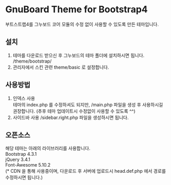 # GnuBoard Theme for Bootstrap4
부트스트랩4를 그누보드 코어 모듈의 수정 없이 사용할 수 있도록 만든 테마입니다.  

## 설치
1. 테마를 다운로드 받으신 후 그누보드의 테마 폴더에 설치하시면 됩니다.  
/theme/bootstrap/  
2. 관리자에서 스킨 관련 theme/basic 로 설정합니다.

## 사용방법
1. 인덱스 사용  
테마의 index.php 를 수정하셔도 되지만, /main.php 파일을 생성 후 사용하시길 권장합니다. (추후 테마 업데이트시 수정없이 사용할 수 있도록 ^^)  
2. 사이드바 사용
/sidebar.right.php 파일을 생성하시면 됩니다.

## 오픈소스
해당 테마는 아래의 라이브러리를 사용합니다.  
Bootstrap 4.3.1  
jQuery 3.4.1  
Font-Awesome 5.10.2  
(* CDN 을 통해 사용중이며, 다운로드 후 서버에 업로드시 head.def.php 에서 경로를 수정하시면 됩니다.)
